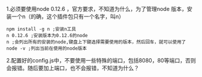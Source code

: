 1.必须要使用node 0.12.6 ，官方要求，不知道为什么，为了管理node 版本，安装一个n（的确，这个插件包只有一个名字，叫n）  

```
npm install -g n ;安装n工具
n 0.12.6 ;安装版本为0.12.6的node
n ;会列出所有的安装的node,键盘上下键选择需要使用的版本，然后回车，就可以使用了
node -v ;列出当前在使用的node版本
```

2.配置好的config.js中，不要使用一些特殊的端口，包括8080，80等端口，否则会报错。随后要加上端口，也不会报错，不知道为什么？